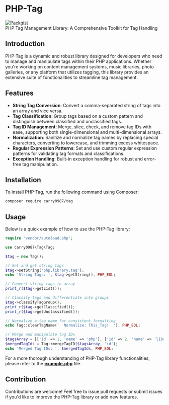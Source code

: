 # PHP-Tag
[![Packgist](https://img.shields.io/packagist/v/carry0987/tag.svg?style=flat-square)](https://packagist.org/packages/carry0987/tag)  
PHP Tag Management Library: A Comprehensive Toolkit for Tag Handling

## Introduction
PHP-Tag is a dynamic and robust library designed for developers who need to manage and manipulate tags within their PHP applications. Whether you're working on content management systems, music libraries, photo galleries, or any platform that utilizes tagging, this library provides an extensive suite of functionalities to streamline tag management.

## Features
- **String Tag Conversion**: Convert a comma-separated string of tags into an array and vice versa.
- **Tag Classification**: Group tags based on a custom pattern and distinguish between classified and unclassified tags.
- **Tag ID Management**: Merge, slice, check, and remove tag IDs with ease, supporting both single-dimensional and multi-dimensional arrays.
- **Normalization**: Sanitize and normalize tag names by replacing special characters, converting to lowercase, and trimming excess whitespace.
- **Regular Expression Patterns**: Set and use custom regular expression patterns for validating tag formats and classifications.
- **Exception Handling**: Built-in exception handling for robust and error-free tag manipulation.

## Installation
To install PHP-Tag, run the following command using Composer:

```bash
composer require carry0987/tag
```

## Usage
Below is a quick example of how to use the PHP-Tag library:

```php
require 'vendor/autoload.php';

use carry0987\Tag\Tag;

$tag = new Tag();

// Set and get string tags
$tag->setString('php,library,tag');
echo 'String Tags: ', $tag->getString(), PHP_EOL;

// Convert string tags to array
print_r($tag->getList());

// Classify tags and differentiate into groups
$tag->classifyTagGroup();
print_r($tag->getClassified());
print_r($tag->getUnclassified());

// Normalize a tag name for consistent formatting
echo Tag::clearTagName('  Normalize: This_Tag!  '), PHP_EOL;

// Merge and manipulate tag IDs
$tagsArray = [['id' => 1, 'name' => 'php'], ['id' => 2, 'name' => 'library']];
$mergedTagIds = Tag::mergeTagID($tagsArray, 'id');
echo 'Merged Tag IDs: ', $mergedTagIds, PHP_EOL;
```

For a more thorough understanding of PHP-Tag library functionalities, please refer to the **[example.php](./example/index.php)** file.

## Contribution
Contributions are welcome! Feel free to issue pull requests or submit issues if you'd like to improve the PHP-Tag library or add new features.
